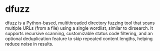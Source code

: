 # dfuzz
dfuzz is a Python-based, multithreaded directory fuzzing tool that scans multiple URLs (from a file) using a single wordlist, similar to dirsearch. It supports recursive scanning, customizable status code filtering, and an optional deduplication feature to skip repeated content lengths, helping reduce noise in results.
